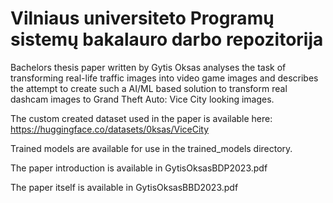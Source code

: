 # Vilniaus universiteto Programų sistemų bakalauro darbo repozitorija
Bachelors thesis paper written by Gytis Oksas analyses the task of transforming real-life traffic images into video game images and describes the attempt to create such a AI/ML based solution to transform real dashcam images to Grand Theft Auto: Vice City looking images.

The custom created dataset used in the paper is available here: https://huggingface.co/datasets/0ksas/ViceCity

Trained models are available for use in the trained_models directory.

The paper introduction is available in GytisOksasBDP2023.pdf

The paper itself is available in GytisOksasBBD2023.pdf
